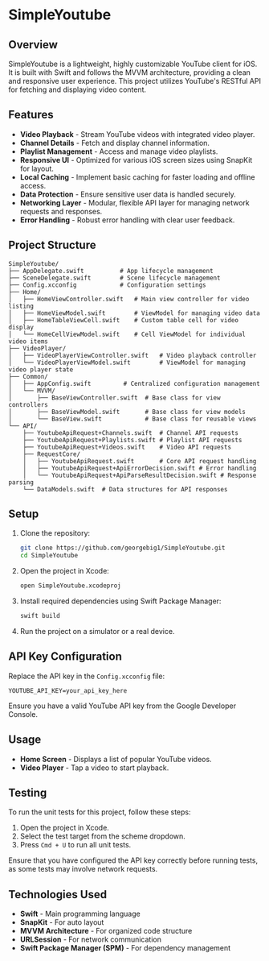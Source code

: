 
# SimpleYoutube

## Overview
SimpleYoutube is a lightweight, highly customizable YouTube client for iOS. It is built with Swift and follows the MVVM architecture, providing a clean and responsive user experience. This project utilizes YouTube's RESTful API for fetching and displaying video content.

## Features
- **Video Playback** - Stream YouTube videos with integrated video player.
- **Channel Details** - Fetch and display channel information.
- **Playlist Management** - Access and manage video playlists.
- **Responsive UI** - Optimized for various iOS screen sizes using SnapKit for layout.
- **Local Caching** - Implement basic caching for faster loading and offline access.
- **Data Protection** - Ensure sensitive user data is handled securely.
- **Networking Layer** - Modular, flexible API layer for managing network requests and responses.
- **Error Handling** - Robust error handling with clear user feedback.

## Project Structure
```
SimpleYoutube/
├── AppDelegate.swift          # App lifecycle management
├── SceneDelegate.swift        # Scene lifecycle management
├── Config.xcconfig            # Configuration settings
├── Home/
│   ├── HomeViewController.swift   # Main view controller for video listing
│   ├── HomeViewModel.swift        # ViewModel for managing video data
│   ├── HomeTableViewCell.swift    # Custom table cell for video display
│   └── HomeCellViewModel.swift    # Cell ViewModel for individual video items
├── VideoPlayer/
│   ├── VideoPlayerViewController.swift   # Video playback controller
│   └── VideoPlayerViewModel.swift        # ViewModel for managing video player state
├── Common/
│   ├── AppConfig.swift         # Centralized configuration management
│   └── MVVM/
│       ├── BaseViewController.swift  # Base class for view controllers
│       ├── BaseViewModel.swift       # Base class for view models
│       └── BaseView.swift            # Base class for reusable views
└── API/
    ├── YoutubeApiRequest+Channels.swift  # Channel API requests
    ├── YoutubeApiRequest+Playlists.swift # Playlist API requests
    ├── YoutubeApiRequest+Videos.swift    # Video API requests
    ├── RequestCore/
    │   ├── YoutubeApiRequest.swift       # Core API request handling
    │   ├── YoutubeApiRequest+ApiErrorDecision.swift # Error handling
    │   └── YoutubeApiRequest+ApiParseResultDecision.swift # Response parsing
    └── DataModels.swift  # Data structures for API responses
```

## Setup
1. Clone the repository:
   ```bash
   git clone https://github.com/georgebig1/SimpleYoutube.git
   cd SimpleYoutube
   ```
2. Open the project in Xcode:
   ```bash
   open SimpleYoutube.xcodeproj
   ```
3. Install required dependencies using Swift Package Manager:
   ```bash
   swift build
   ```
4. Run the project on a simulator or a real device.

## API Key Configuration
Replace the API key in the `Config.xcconfig` file:
```
YOUTUBE_API_KEY=your_api_key_here
```
Ensure you have a valid YouTube API key from the Google Developer Console.

## Usage
- **Home Screen** - Displays a list of popular YouTube videos.
- **Video Player** - Tap a video to start playback.

## Testing
To run the unit tests for this project, follow these steps:
1. Open the project in Xcode.
2. Select the test target from the scheme dropdown.
3. Press `Cmd + U` to run all unit tests.

Ensure that you have configured the API key correctly before running tests, as some tests may involve network requests.

## Technologies Used
- **Swift** - Main programming language
- **SnapKit** - For auto layout
- **MVVM Architecture** - For organized code structure
- **URLSession** - For network communication
- **Swift Package Manager (SPM)** - For dependency management
